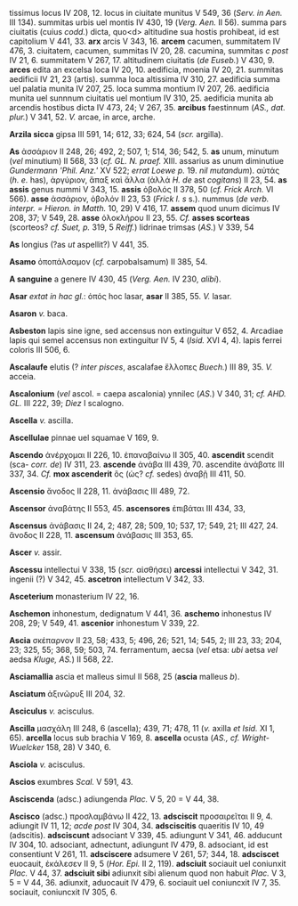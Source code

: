tissimus locus IV 208, 12. locus in ciuitate munitus V 549, 36 (*Serv.*
*in Aen.* III 134). summitas urbis uel montis IV 430, 19 (*Verg. Aen.*
II 56). summa pars ciuitatis (cuius *codd.*) dicta, quo\<d\> altitudine
sua hostis prohibeat, id est capitolium V 441, 33. **arx** arcis V 343,
16. **arcem** cacumen, summitatem IV 476, 3. ciuitatem, cacumen,
summitas IV 20, 28. cacumina, summitas *c post* IV 21, 6. summitatem V
267, 17. altitudinem ciuitatis (*de Euseb.*) V 430, 9. **arces** edita
an excelsa loca IV 20, 10. aedificia, moenia IV 20, 21. summitas
aedificii IV 21, 23 (artis). summa loca altissima IV 310, 27. aedificia
summa uel palatia munita IV 207, 25. loca summa montium IV 207, 26.
aedificia munita uel sunnnum ciuitatis uel montium IV 310, 25. aedificia
munita ab arcendis hostibus dicta IV 473, 24; V 267, 35. **arcibus**
faestinnum (*AS., dat. plur.*) V 341, 52. *V.* arcae, in arce, arche.

**Arzila sicca** gipsa III 591, 14; 612, 33; 624, 54 (*scr.* argilla).

**As** ἀσσάριον II 248, 26; 492, 2; 507, 1; 514, 36; 542, 5. **as**
unum, minutum (*vel* minutium) II 568, 33 (*cf. GL. N. praef.* XIII.
assarius as unum diminutiue *Gundermann 'Phil. Anz.'* XV 522; *errat
Loewe p.* 19. *nil mutandum*). αὐτάς (*h. e.* has), ἀργύριον, ἅπαξ καὶ
ἄλλα (ἀλλά *H. de* ast *cogitans*) II 23, 54. **as assis** genus nummi V
343, 15. **assis** ὀβολός II 378, 50 (*cf. Frick Arch.* VI 566).
**asse** ἀσσάριον, ὀβολόν II 23, 53 (*Frick l. s* s.). nummus (*de verb.
interpr. = Hieron. in Matth.* 10, 29) V 416, 17. **assem** quod unum
dicimus IV 208, 37; V 549, 28. **asse** ὁλοκλήρου II 23, 55. *Cf.*
**asses scorteas** (scorteos? *cf. Suet, p.* 319, 5 *Reiff.*) lidrinae
trimsas (*AS.*) V 339, 54

**As** longius (?as *ut* aspellit?) V 441, 35.

**Asamo** ὀποπάλσαμον (*cf.* carpobalsamum) II 385, 54.

**A sanguine** a genere IV 430, 45 (*Verg. Aen.* IV 230, *alibi*).

**Asar** *extat in hac gl.*: ὀπός hoc lasar, **asar** II 385, 55. *V.*
lasar.

**Asaron** *v.* baca.

**Asbeston** lapis sine igne, sed accensus non extinguitur V 652, 4.
Arcadiae lapis qui semel accensus non extinguitur IV 5, 4 (*Isid.* XVI
4, 4). lapis ferrei coloris III 506, 6.

**Ascalaufe** elutis (? *inter pisces*, ascalafae ἔλλοπες *Buech.*) III
89, 35. *V.* acceia.

**Ascalonium** (*vel* ascol. = caepa ascalonia) ynnilec (*AS.*) V 340,
31; *cf. AHD. GL.* III 222, 39; *Diez* I scalogno.

**Ascella** *v.* ascilla.

**Ascellulae** pinnae uel squamae V 169, 9.

**Ascendo** ἀνέρχομαι II 226, 10. ἐπαναβαίνω II 305, 40. **ascendit**
scendit (sca- *corr. de*) IV 311, 23. **ascende** ἀνάβα III 439, 70.
ascendite ἀνάβατε III 337, 34. *Cf.* **mox ascenderit** ὃς (ὡς? *cf.*
sedes) ἀναβῇ III 411, 50.

**Ascensio** ἄνοδος II 228, 11. ἀνάβασις III 489, 72.

**Ascensor** ἀναβάτης II 553, 45. **ascensores** ἐπιβάται III 434, 33,

**Ascensus** ἀνάβασις II 24, 2; 487, 28; 509, 10; 537, 17; 549, 21; III
427, 24. ἄνοδος II 228, 11. **ascensum** ἀνάβασις III 353, 65.

**Ascer** *v.* assir.

**Ascessu** intellectui V 338, 15 (*scr.* αἰσθήσει) **arcessi**
intellectui V 342, 31. ingenii (?) V 342, 45. **ascetron** intellectum V
342, 33.

**Asceterium** monasterium IV 22, 16.

**Aschemon** inhonestum, dedignatum V 441, 36. **aschemo** inhonestus IV
208, 29; V 549, 41. **ascenior** inhonestum V 339, 22.

**Ascia** σκέπαρνον II 23, 58; 433, 5; 496, 26; 521, 14; 545, 2; III 23,
33; 204, 23; 325, 55; 368, 59; 503, 74. ferramentum, aecsa (*vel* etsa:
*ubi* aetsa *vel* aedsa *Kluge, AS.*) II 568, 22.

**Asciamallia** ascia et malleus simul II 568, 25 (**ascia** malleus
*b*).

**Asciatum** ἀξινῶρυξ III 204, 32.

**Asciculus** *v.* acisculus.

**Ascilla** μασχάλη III 248, 6 (ascella); 439, 71; 478, 11 (*v.* axilla
*et Isid.* XI 1, 65). **arcella** locus sub brachia V 169, 8.
**ascella** ocusta (*AS., cf. Wright-Wuelcker* 158, 28) V 340, 6.

**Asciola** *v.* acisculus.

**Ascios** exumbres *Scal.* V 591, 43.

**Asciscenda** (adsc.) adiungenda *Plac.* V 5, 20 = V 44, 38.

**Ascisco** (adsc.) προσλαμβάνω II 422, 13. **adsciscit** προσαιρεῖται
II 9, 4. adiungit IV 11, 12; *acde post* IV 304, 34. **adsciscitis**
quaeritis IV 10, 49 (adscitis). **adsciscunt** adsociant V 339, 45.
adiungunt V 341, 46. adducunt IV 304, 10. adsociant, adnectunt,
adiungunt IV 479, 8. adsociant, id est consentiunt V 261, 11.
**adsciscere** adsumere V 261, 57; 344, 18. **adsciscet** euocauit,
ἐκάλεσεν II 9, 5 (*Hor. Epi.* II 2, 119). **adsciuit** sociauit uel
coniunxit *Plac.* V 44, 37. **adsciuit sibi** adiunxit sibi alienum quod
non habuit *Plac.* V 3, 5 = V 44, 36. adiunxit, aduocauit IV 479, 6.
sociauit uel coniuncxit IV 7, 35. sociauit, coniuncxit IV 305, 6.
